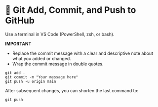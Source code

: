 # 🔵 Git Add, Commit, and Push to GitHub

Use a terminal in VS Code (PowerShell, zsh, or bash).

**IMPORTANT**
- Replace the commit message with a clear and descriptive note about what you added or changed.
- Wrap the commit message in double quotes.

```shell
git add .
git commit -m "Your message here"
git push -u origin main
```

After subsequent changes, you can shorten the last command to:

```shell
git push
```
